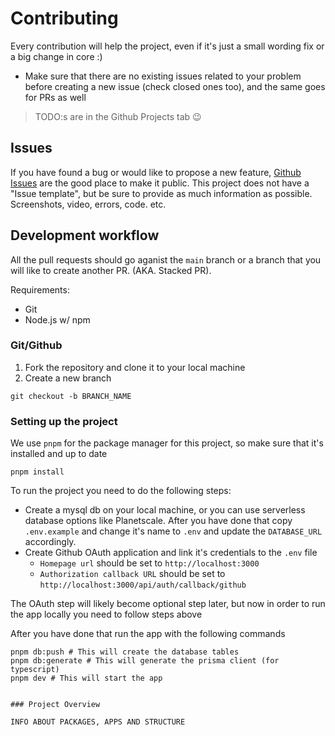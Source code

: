 # Contributing

Every contribution will help the project, even if it's just a small wording fix or a big change in core :)

- Make sure that there are no existing issues related to your problem before creating a new issue (check closed ones too), and the same goes for PRs as well

> TODO:s are in the Github Projects tab 😉

## Issues

If you have found a bug or would like to propose a new feature, [Github Issues]() are the good place to make it public. This project does not have a "Issue template", but be sure to provide as much information as possible. Screenshots, video, errors, code. etc.

## Development workflow

All the pull requests should go aganist the `main` branch or a branch that you will like to create another PR. (AKA. Stacked PR).

Requirements:

- Git
- Node.js w/ npm

### Git/Github

1. Fork the repository and clone it to your local machine
2. Create a new branch

```
git checkout -b BRANCH_NAME
```

### Setting up the project

We use `pnpm` for the package manager for this project, so make sure that it's installed and up to date

```
pnpm install
```

To run the project you need to do the following steps:

- Create a mysql db on your local machine, or you can use serverless database options like Planetscale. After you have done that copy `.env.example` and change it's name to `.env` and update the `DATABASE_URL` accordingly.
- Create Github OAuth application and link it's credentials to the `.env` file
  - `Homepage url` should be set to `http://localhost:3000`
  - `Authorization callback URL` should be set to `http://localhost:3000/api/auth/callback/github`

The OAuth step will likely become optional step later, but now in order to run the app locally you need to follow steps above

After you have done that run the app with the following commands

```
pnpm db:push # This will create the database tables
pnpm db:generate # This will generate the prisma client (for typescript)
pnpm dev # This will start the app
```

```

### Project Overview

INFO ABOUT PACKAGES, APPS AND STRUCTURE
```
